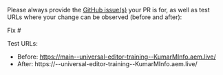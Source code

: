 Please always provide the [GitHub issue(s)](../issues) your PR is for, as well as test URLs where your change can be observed (before and after):

Fix #<gh-issue-id>

Test URLs:
- Before: https://main--universal-editor-training--KumarMInfo.aem.live/
- After: https://<branch>--universal-editor-training--KumarMInfo.aem.live/
